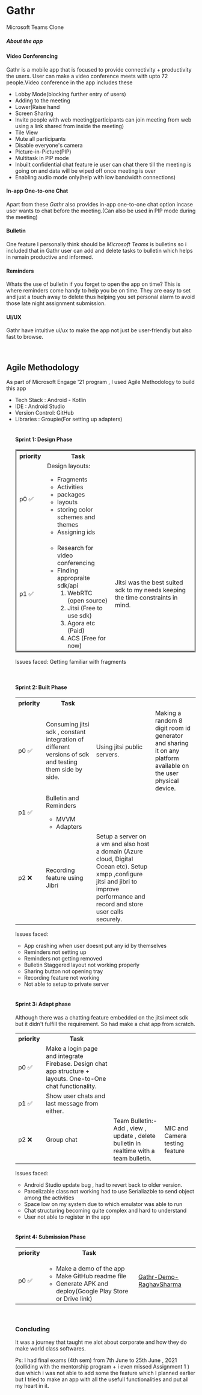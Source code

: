 <head>
    <meta charset="UTF-8">
    <meta http-equiv="X-UA-Compatible" content="IE=edge">
    <meta name="viewport" content="width=device-width, initial-scale=1.0">
</head>
<body>
    <h1>Gathr</h1>
    <p>Microsoft Teams Clone</p>
    <h5>About the app</h5>
    <h4>Video Conferencing</h4>
    <p>Gathr is a mobile app that is focused to provide connectivity + productivity the users.
        User can make a video conference meets with upto 72 people.Video conference in the app includes these</p>
        <ul>
            <li>Lobby Mode(blocking further entry of users)</li>
            <li>Adding to the meeting</li>
            <li>Lower|Raise hand</li>
            <li>Screen Sharing</li>
            <li>Invite people with web meeting(participants can join meeting from web using a link shared from inside the meeting)</li>
            <li>Tile View</li>
            <li>Mute all participants</li>
            <li>Disable everyone's camera</li>
            <li>Picture-in-Picture(PIP)</li>
            <li>Multitask in PIP mode</li>
            <li>Inbuilt confidential chat feature ie user can chat there till the meeting is going on and data will be wiped off once meeting is over</li>
            <li>Enabling audio mode only(help with low bandwidth connections)</li>
        </ul>
    <h4>In-app One-to-one Chat</h4>
    <p> Apart from these <i>Gathr</i> also provides in-app one-to-one chat option incase user wants to chat before the meeting.(Can also be used in PIP mode during the meeting)</p>
   <h4>Bulletin</h4>
    <p>One feature I personally think should be <i>Microsoft Teams</i> is bulletins so i included that in Gathr user can add and delete tasks to bulletin which helps in remain productive and informed. </p>
  <h4>Reminders</h4>
    <p>Whats the use of bulletin if you forget to open the app on time?
        This is where reminders come handy to help you be on time.
        They are easy to set and just a touch away to delete thus helping you set personal alarm to avoid those late night assignment submission.</p> 
    <h4>UI/UX</h4>
   <p>Gathr have intuitive ui/ux to make the app not just be user-friendly but also fast to browse.</p>
    <br>
   <h2>Agile Methodology</h2>
        As part of Microsoft Engage '21 program , I used Agile Methodology to build this app
    <ul><li>   Tech Stack : Android - Kotlin</li>
      <li> IDE : Android Studio</li>
      <li> Version Control: GitHub</li>
       <li>Libraries : Groupie(For setting up adapters)</li>
        <br>
   <h4>Sprint 1: Design Phase</h4>
        <table style="border-style: solid;">
            <tr>
                <th>priority</th>
                <th>Task</th>
            </tr>
            <tr>
                <td>p0 ✅</td>
                <td>
                    Design layouts: 
                    <ul>
                        <li>Fragments</li>
                        <li>Activities</li>
                        <li>packages</li>
                        <li>layouts</li>
                        <li>storing color schemes and themes</li>
                        <li>Assigning ids</li>
                    </ul>
                </td>
            </tr>
            <tr>
                <td>p1 ✅</td>
                <td>
                    <ul>
                        <li>Research for video conferencing</li>
                        <li>Finding appropraite sdk/api 
                            <ol>
                                <li>WebRTC (open source)</li>
                                <li>Jitsi (Free to use sdk)</li>
                                <li>Agora etc (Paid)</li>
                                <li>ACS (Free for now)</li>
                            </ol>
                        </li>
                    </ul>
                </td>
                <td>Jitsi was the best suited sdk to my needs keeping the time constraints in mind.</td>
            </tr>
        </table>
        <p>Issues faced: Getting familiar with fragments </p>
        <br>
   <h4>Sprint 2: Built Phase</h4>
        <table>
            <tr>
                <th>priority</th>
                <th>Task</th>
            </tr>
            <tr>
                <td>p0 ✅</td>
                <td>Consuming jitsi sdk , constant integration of different versions of sdk and testing them side by side.</td>
                  <td>  Using jitsi public servers.</td>
                  <td>  Making a random 8 digit room id generator and sharing it on any platform available on the user physical device.</td>
                </td>
            </tr>
            <tr>
                <td>p1 ✅</td>
                <td>Bulletin and Reminders
                    <ul>
                        <li>MVVM</li>
                        <li>Adapters</li>
                    </ul>
                </td>
            </tr>
            <tr>
                <td>p2 ❌</td>
                <td>Recording feature using Jibri</td>
                <td> Setup a server on a vm and also host a domain (Azure cloud, Digital Ocean etc).
                    Setup xmpp ,configure jitsi and jibri to improve performance and record and store user calls securely.
                </td>
            </tr>
        </table>
        <p>Issues faced:  </p>
        <ul>
          <li>App crashing when user doesnt put any id by themselves</li>
          <li>Reminders not setting up</li>
          <li>Reminders not getting removed</li>
          <li>Bulletin Staggered layout not working properly</li>
          <li>Sharing button not opening tray</li>
          <li>Recording feature not working</li>
          <li>Not able to setup to private server</li>
        </ul>
        <br>
   <h4>Sprint 3: Adapt phase</h4>
       Although there was a chatting feature embedded on the jitsi meet sdk but it didn't fulfill the requirement. So had make a chat app from scratch. 
        <table>
            <tr>
                <th>priority</th>
                <th>Task</th>
            </tr>
            <tr>
                <td>p0 ✅</td>
                <td>Make a login page and integrate Firebase.
                    Design chat app structure + layouts.
                    One-to-One chat functionality.
                </td>
            </tr>
            <tr>
                <td>p1 ✅</td>
                <td>
                    Show user chats and last message from either.
                </td>
            </tr>
            <tr>
                <td>p2 ❌</td>
                <td>Group chat</td>
                <td>Team Bulletin:- Add , view , update , delete bulletin in realtime with a team bulletin.</td>
                <td>MIC and Camera testing feature</td>
            </tr>
        </table>
        <p>Issues faced:  </p>
        <ul>
          <li>Android Studio update bug , had to revert back to older version.</li>
          <li>Parcelizable class not working had to use Serialiazble to send object among the activities</li>
          <li>Space low on my system due to which emulator was able to run</li>
          <li>Chat structuring becoming quite complex and hard to understand</li>
          <li>User not able to register in the app</li>
        </ul>
        <br>
        <h4>Sprint 4: Submission Phase</h4>
            <table>
                <tr>
                    <th>priority</th>
                    <th>Task</th>
                </tr>
                <tr>
                    <td>p0 ✅</td>
                    <td> <ul>
                            <li>Make a demo of the app</li>
                            <li>Make GitHub readme file</li>
                            <li>Generate APK and deploy(Google Play Store or Drive link)</li>
                        </ul> 
                    </td>
                    <td><a href="https://youtu.be/NCxPr2JpD3s">Gathr-Demo-RaghavSharma</a></td>
                </tr>
            </table>
            <br>
   <h3>Concluding</h3>
        It was a journey that taught me alot about corporate and how they do make world class softwares.
        <br>
        <p>Ps: I had final exams (4th sem) from 7th June to 25th June , 2021 (colliding with the mentorship program + i even missed Assignment 1 ) due which i was not able to add some the feature which I planned earlier but I tried to make an app with all the usefull functionalities and put all my heart in it.</p>
</body>
</html>

